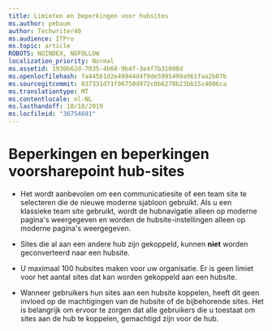 ```yaml
---
title: Limieten en beperkingen voor hubsites
ms.author: pebaum
author: Techwriter40
ms.audience: ITPro
ms.topic: article
ROBOTS: NOINDEX, NOFOLLOW
localization_priority: Normal
ms.assetid: 1930b62d-7035-4b68-9b4f-3e4f7b31000d
ms.openlocfilehash: fa44561d2e49944d4f9de5995499a961faa2b07b
ms.sourcegitcommit: 037331d71f06750d972c0b6278b23bb15c4806ca
ms.translationtype: MT
ms.contentlocale: nl-NL
ms.lasthandoff: 10/18/2019
ms.locfileid: "36754691"
---
```

# <a name="sharepoint-hub-site-limits-and-restrictions"></a>Beperkingen en beperkingen voorsharepoint hub-sites

- Het wordt aanbevolen om een communicatiesite of een team site te selecteren die de nieuwe moderne sjabloon gebruikt. Als u een klassieke team site gebruikt, wordt de hubnavigatie alleen op moderne pagina's weergegeven en worden de hubsite-instellingen alleen op moderne pagina's weergegeven.

- Sites die al aan een andere hub zijn gekoppeld, kunnen **niet** worden geconverteerd naar een hubsite.

- U maximaal 100 hubsites maken voor uw organisatie. Er is geen limiet voor het aantal sites dat kan worden gekoppeld aan een hubsite.

- Wanneer gebruikers hun sites aan een hubsite koppelen, heeft dit geen invloed op de machtigingen van de hubsite of de bijbehorende sites. Het is belangrijk om ervoor te zorgen dat alle gebruikers die u toestaat om sites aan de hub te koppelen, gemachtigd zijn voor de hub.

